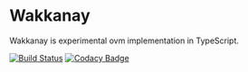 # Wakkanay

Wakkanay is experimental ovm implementation in TypeScript.

[![Build Status](https://travis-ci.org/cryptoeconomicslab/wakkanay.svg?branch=master)](https://travis-ci.org/cryptoeconomicslab/wakkanay)
[![Codacy Badge](https://api.codacy.com/project/badge/Grade/9ccf1cc1e1a342fba4505dcf70565d82)](https://www.codacy.com/manual/CEL/wakkanay?utm_source=github.com&amp;utm_medium=referral&amp;utm_content=cryptoeconomicslab/wakkanay&amp;utm_campaign=Badge_Grade)
